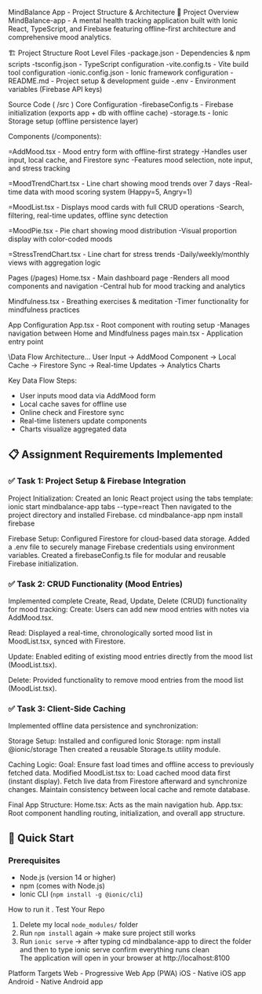 MindBalance App - Project Structure & Architecture
📁 Project Overview
MindBalance-app - A mental health tracking application built with Ionic React, TypeScript, and Firebase featuring offline-first architecture and comprehensive mood analytics.

🏗️ Project Structure
Root Level Files
-package.json - Dependencies & npm scripts
-tsconfig.json - TypeScript configuration
-vite.config.ts - Vite build tool configuration
-ionic.config.json - Ionic framework configuration
-README.md - Project setup & development guide
-.env - Environment variables (Firebase API keys)

Source Code ( /src )
Core Configuration
-firebaseConfig.ts - Firebase initialization (exports app + db with offline cache)
-storage.ts - Ionic Storage setup (offline persistence layer)

Components (/components):

=AddMood.tsx - Mood entry form with offline-first strategy
-Handles user input, local cache, and Firestore sync
-Features mood selection, note input, and stress tracking

=MoodTrendChart.tsx - Line chart showing mood trends over 7 days
-Real-time data with mood scoring system (Happy=5, Angry=1)

=MoodList.tsx - Displays mood cards with full CRUD operations
-Search, filtering, real-time updates, offline sync detection

=MoodPie.tsx - Pie chart showing mood distribution
-Visual proportion display with color-coded moods

=StressTrendChart.tsx - Line chart for stress trends
-Daily/weekly/monthly views with aggregation logic

Pages (/pages)
Home.tsx - Main dashboard page
-Renders all mood components and navigation
-Central hub for mood tracking and analytics

Mindfulness.tsx - Breathing exercises & meditation
-Timer functionality for mindfulness practices

App Configuration
App.tsx - Root component with routing setup
-Manages navigation between Home and Mindfulness pages
main.tsx - Application entry point

\Data Flow Architecture...
User Input → AddMood Component → Local Cache → Firestore Sync → Real-time Updates → Analytics Charts

Key Data Flow Steps:
- User inputs mood data via AddMood form
- Local cache saves for offline use
- Online check and Firestore sync
- Real-time listeners update components
- Charts visualize aggregated data



## 📋 Assignment Requirements Implemented

### ✅ Task 1: Project Setup & Firebase Integration
Project Initialization:
Created an Ionic React project using the tabs template:
ionic start mindbalance-app tabs --type=react
Then navigated to the project directory and installed Firebase.
cd mindbalance-app
npm install firebase

Firebase Setup:
Configured Firestore for cloud-based data storage.
Added a .env file to securely manage Firebase credentials using environment variables.
Created a firebaseConfig.ts file for modular and reusable Firebase initialization.


### ✅ Task 2: CRUD Functionality (Mood Entries)
Implemented complete Create, Read, Update, Delete (CRUD) functionality for mood tracking:
Create:
Users can add new mood entries with notes via AddMood.tsx.

Read:
Displayed a real-time, chronologically sorted mood list in MoodList.tsx, synced with Firestore.

Update:
Enabled editing of existing mood entries directly from the mood list (MoodList.tsx).

Delete:
Provided functionality to remove mood entries from the mood list (MoodList.tsx).

### ✅ Task 3: Client-Side Caching
Implemented offline data persistence and synchronization:

Storage Setup:
Installed and configured Ionic Storage:
npm install @ionic/storage
Then created a reusable Storage.ts utility module.

Caching Logic:
Goal: Ensure fast load times and offline access to previously fetched data.
Modified MoodList.tsx to:
Load cached mood data first (instant display).
Fetch live data from Firestore afterward and synchronize changes.
Maintain consistency between local cache and remote database.

Final App Structure:
Home.tsx: Acts as the main navigation hub.
App.tsx: Root component handling routing, initialization, and overall app structure.

## 🚀 Quick Start

### Prerequisites
- Node.js (version 14 or higher)
- npm (comes with Node.js)
- Ionic CLI (`npm install -g @ionic/cli`)

How to run it .
Test Your Repo
1. Delete my local `node_modules/` folder  
2. Run `npm install` again → make sure project still works  
3. Run `ionic serve` → after typing cd mindbalance-app to direct the folder and then to type ionic serve confirm everything runs clean  
The application will open in your browser at http://localhost:8100

Platform Targets
Web - Progressive Web App (PWA)
iOS - Native iOS app
Android - Native Android app



